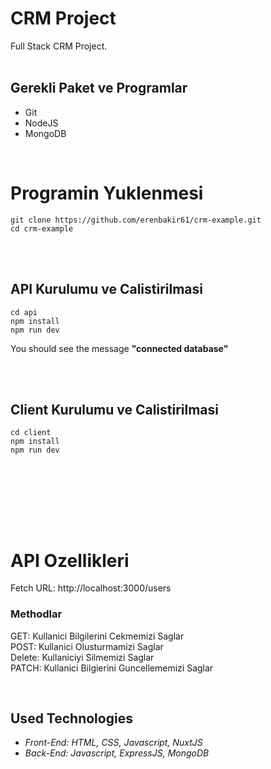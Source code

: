 # CRM Project
Full Stack CRM Project.
<br>
 <br>
 ## Gerekli Paket ve Programlar
 - Git
 - NodeJS
 - MongoDB

<br>

# Programin Yuklenmesi
``git clone https://github.com/erenbakir61/crm-example.git``
<br>
``cd crm-example``

<br><br>

## API Kurulumu ve Calistirilmasi
``cd api``
<br>
``npm install``
<br>
```npm run dev```

You should see the message **"connected database"**

<br><br>


## Client Kurulumu ve Calistirilmasi
``cd client``
<br>
``npm install``
<br>
```npm run dev```

<br><br>

<br><br><br>

 # API Ozellikleri
 Fetch URL: http://localhost:3000/users <br>
 ### Methodlar
 GET: Kullanici Bilgilerini Cekmemizi Saglar <br>
 POST: Kullanici Olusturmamizi Saglar <br>
 Delete: Kullaniciyi Silmemizi Saglar <br>
 PATCH: Kullanici Bilgierini Guncellememizi Saglar 

<br>


## Used Technologies
* <i>Front-End:<i/>  HTML, CSS, Javascript, NuxtJS
* <i>Back-End:<i/> Javascript, ExpressJS, MongoDB

